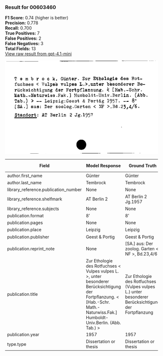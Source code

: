 ### Result for 00603460
**F1 Score:** 0.74 (higher is better)<br>**Precision:** 0.778<br>**Recall:** 0.700<br>**True Positives:** 7<br>**False Positives:** 2<br>**False Negatives:** 3<br>**Total Fields:** 13<br>[View raw result from gpt-4.1-mini](https://github.com/RISE-UNIBAS/humanities_data_benchmark/blob/main/results/2025-09-02/T0161/request_T0161_00603460.json)

<img src="https://github.com/RISE-UNIBAS/humanities_data_benchmark/blob/main/benchmarks/zettelkatalog/images/00603460.jpg?raw=true" alt="00603460" width="600px">

| Field | Model Response | Ground Truth | Fuzzy Score | Match |
|-------|----------------|--------------|-------------|-------|
| author.first_name | Günter | Günter | 1.000 | ✅ |
| author.last_name | Tembrock | Tembrock | 1.000 | ✅ |
| library_reference.publication_number | None | None | 1.000 | ✅ |
| library_reference.shelfmark | AT Berlin 2 | AT Berlin 2 Jg.1957 | 0.733 | ❌ |
| library_reference.subjects | None | None | 1.000 | ✅ |
| publication.format | 8' | 8' | 1.000 | ✅ |
| publication.pages | None | None | 1.000 | ✅ |
| publication.place | Leipzig | Leipzig | 1.000 | ✅ |
| publication.publisher | Geest & Portig | Geest & Portig | 1.000 | ✅ |
| publication.reprint_note | None | [SA.] aus: Der zoolog. Garten < NF >, Bd.23,4/6 | 0.000 | ❌ |
| publication.title | Zur Ethologie des Rotfuchses < Vulpes vulpes L. >, unter besonderer Berücksichtigung der Fortpflanzung. < [Hab.-Schr. Math.-Naturwiss.Fak.] Humboldt-Univ.Berlin. (Abb. Tab.) > | Zur Ethologie des Rotfuchses (Vulpes vulpes L.) unter besonderer Berücksichtigung der Fortpflanzung | 0.708 | ❌ |
| publication.year | 1957 | 1957 | 1.000 | ✅ |
| type.type | Dissertation or thesis | Dissertation or thesis | 1.000 | ✅ |

